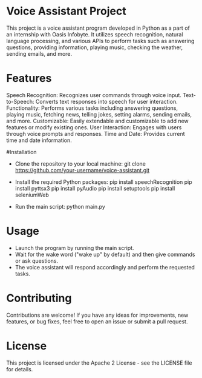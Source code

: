 # Voice Assistant Project
This project is a voice assistant program developed in Python as a part of an internship with Oasis Infobyte. It utilizes speech recognition, natural language processing, and various APIs to perform tasks such as answering questions, providing information, playing music, checking the weather, sending emails, and more.

# Features
Speech Recognition: Recognizes user commands through voice input.
Text-to-Speech: Converts text responses into speech for user interaction.
Functionality: Performs various tasks including answering questions, playing music, fetching news, telling jokes, setting alarms, sending emails, and more.
Customizable: Easily extendable and customizable to add new features or modify existing ones.
User Interaction: Engages with users through voice prompts and responses.
Time and Date: Provides current time and date information.

#Installation
* Clone the repository to your local machine:
git clone https://github.com/your-username/voice-assistant.git

* Install the required Python packages:
pip install speechRecognition
pip install  pyttsx3
pip install pyAudio
pip install setuptools
pip install seleniumWeb

* Run the main script:
python main.py

# Usage
* Launch the program by running the main script.
* Wait for the wake word ("wake up" by default) and then give commands or ask questions.
* The voice assistant will respond accordingly and perform the requested tasks.

# Contributing
Contributions are welcome! If you have any ideas for improvements, new features, or bug fixes, feel free to open an issue or submit a pull request.

# License
This project is licensed under the Apache 2 License - see the LICENSE file for details.
